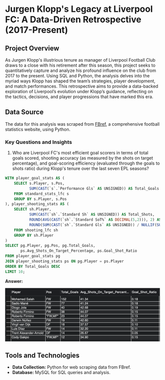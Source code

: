 # Jurgen Klopp's Legacy at Liverpool FC: A Data-Driven Retrospective (2017-Present)

## Project Overview

As Jurgen Klopp's illustrious tenure as manager of Liverpool Football Club draws to a close with his retirement after this season, this project seeks to quantitatively capture and analyze his profound influence on the club from 2017 to the present. Using SQL and Python, the analysis delves into the myriad ways Klopp has shaped the team’s strategies, player development, and match performances. This retrospective aims to provide a data-backed exploration of Liverpool’s evolution under Klopp’s guidance, reflecting on the tactics, decisions, and player progressions that have marked this era.

## Data Source

The data for this analysis was scraped from [FBref](https://fbref.com/), a comprehensive football statistics website, using Python.

### Key Questions and Insights

1. Who are Liverpool FC's most efficient goal scorers in terms of total goals scored, shooting accuracy (as measured by the shots on target percentage), and goal-scoring efficiency (evaluated through the goals to shots ratio) during Klopp's tenure over the last seven EPL seasons?

````sql
WITH player_goal_stats AS (
    SELECT s.Player, s.Pos,
           SUM(CAST(`s`.`Performance Gls` AS UNSIGNED)) AS Total_Goals
    FROM standard_stats_lfc s
    GROUP BY s.Player, s.Pos
), player_shooting_stats AS (
    SELECT sh.Player,
           SUM(CAST(`sh`.`Standard Sh` AS UNSIGNED)) AS Total_Shots,
           ROUND(AVG(CAST(`sh`.`Standard SoT%` AS DECIMAL(5,2))), 2) AS Avg_Shots_On_Target_Percentage,
           ROUND(SUM(CAST(`sh`.`Standard Gls` AS UNSIGNED)) / NULLIF(SUM(CAST(`sh`.`Standard Sh` AS UNSIGNED)), 0), 2) AS Goal_Shot_Ratio
    FROM shooting_lfc sh
    GROUP BY sh.Player
)
SELECT pg.Player, pg.Pos, pg.Total_Goals,
       ps.Avg_Shots_On_Target_Percentage, ps.Goal_Shot_Ratio
FROM player_goal_stats pg
JOIN player_shooting_stats ps ON pg.Player = ps.Player
ORDER BY Total_Goals DESC
LIMIT 10;
````
**Answer:**

![Correlation Heatmap](https://github.com/nickyongth/images-/blob/main/query1_answer.png)


## Tools and Technologies

- **Data Collection:** Python for web scraping data from FBref.
- **Database:** MySQL for SQL queries and analysis.



